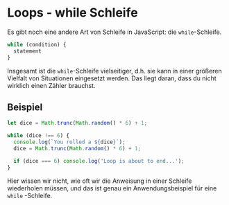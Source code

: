 # Loops - while Schleife

<show-structure depth="2" />

Es gibt noch eine andere Art von Schleife in JavaScript: die `while`-Schleife.

```Javascript
while (condition) {
  statement
}
```

Insgesamt ist die `while`-Schleife vielseitiger, d.h. sie kann in einer größeren Vielfalt von Situationen eingesetzt werden. Das liegt daran, dass du
nicht wirklich einen Zähler brauchst.

## Beispiel

```Javascript
let dice = Math.trunc(Math.random() * 6) + 1;

while (dice !== 6) {
  console.log(`You rolled a ${dice}`);
  dice = Math.trunc(Math.random() * 6) + 1;

  if (dice === 6) console.log('Loop is about to end...');
}
```

Hier wissen wir nicht, wie oft wir die Anweisung in einer Schleife wiederholen müssen, und das ist genau ein Anwendungsbeispiel für eine `while`
-Schleife.

